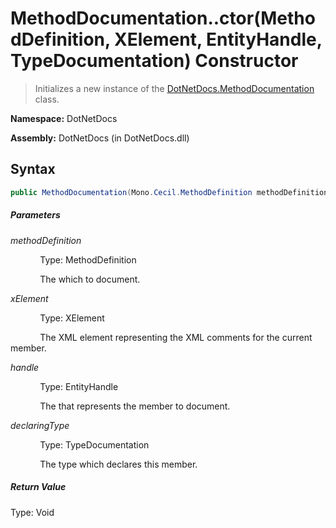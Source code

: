 # MethodDocumentation..ctor(MethodDefinition, XElement, EntityHandle, TypeDocumentation) Constructor
> Initializes a new instance of the [DotNetDocs.MethodDocumentation](/docs/MethodDocumentation.md) class.

**Namespace:** DotNetDocs

**Assembly:** DotNetDocs (in DotNetDocs.dll)
## Syntax
```csharp
public MethodDocumentation(Mono.Cecil.MethodDefinition methodDefinition, System.Xml.Linq.XElement xElement, System.Reflection.Metadata.EntityHandle handle, DotNetDocs.TypeDocumentation declaringType);
```
##### Parameters
*methodDefinition*

&nbsp;&nbsp;&nbsp;&nbsp;&nbsp;&nbsp;&nbsp;&nbsp;&nbsp;&nbsp;&nbsp;&nbsp;Type: MethodDefinition

&nbsp;&nbsp;&nbsp;&nbsp;&nbsp;&nbsp;&nbsp;&nbsp;&nbsp;&nbsp;&nbsp;&nbsp;The  which to document.


*xElement*

&nbsp;&nbsp;&nbsp;&nbsp;&nbsp;&nbsp;&nbsp;&nbsp;&nbsp;&nbsp;&nbsp;&nbsp;Type: XElement

&nbsp;&nbsp;&nbsp;&nbsp;&nbsp;&nbsp;&nbsp;&nbsp;&nbsp;&nbsp;&nbsp;&nbsp;The XML element representing the XML comments for the current member.


*handle*

&nbsp;&nbsp;&nbsp;&nbsp;&nbsp;&nbsp;&nbsp;&nbsp;&nbsp;&nbsp;&nbsp;&nbsp;Type: EntityHandle

&nbsp;&nbsp;&nbsp;&nbsp;&nbsp;&nbsp;&nbsp;&nbsp;&nbsp;&nbsp;&nbsp;&nbsp;The  that represents the member to document.


*declaringType*

&nbsp;&nbsp;&nbsp;&nbsp;&nbsp;&nbsp;&nbsp;&nbsp;&nbsp;&nbsp;&nbsp;&nbsp;Type: TypeDocumentation

&nbsp;&nbsp;&nbsp;&nbsp;&nbsp;&nbsp;&nbsp;&nbsp;&nbsp;&nbsp;&nbsp;&nbsp;The type which declares this member.


##### Return Value
Type: Void



